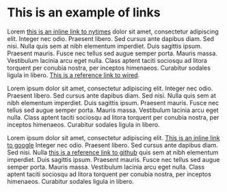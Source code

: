 # This is an example of links 


Lorem [this is an inline link to nytimes](http://nytimes.com) dolor sit amet, consectetur
adipiscing elit. Integer nec odio. Praesent libero. Sed cursus ante dapibus
diam. Sed nisi. Nulla quis sem at nibh elementum imperdiet. Duis sagittis ipsum.
Praesent mauris. Fusce nec tellus sed augue semper porta. Mauris massa.
Vestibulum lacinia arcu eget nulla. Class aptent taciti sociosqu ad litora
torquent per conubia nostra, per inceptos himenaeos. Curabitur sodales ligula in
libero. [This is a reference link to wired].

Lorem ipsum dolor sit amet, consectetur adipiscing elit. Integer nec odio. Praesent libero. Sed cursus ante dapibus diam. Sed nisi. Nulla quis sem at nibh elementum imperdiet. Duis sagittis ipsum. Praesent mauris. Fusce nec tellus sed augue semper porta. Mauris massa. Vestibulum lacinia arcu eget nulla. Class aptent taciti sociosqu ad litora torquent per conubia nostra, per inceptos himenaeos. Curabitur sodales ligula in libero. 

Lorem ipsum dolor sit amet, consectetur adipiscing elit. 
[This is an inline link to google](http://www.google.com) Integer nec odio. Praesent libero. Sed cursus
ante dapibus diam. Sed nisi. Nulla [this is a reference link to github] 
quis sem at nibh elementum imperdiet. Duis sagittis ipsum. Praesent mauris. Fusce nec tellus sed augue semper porta. Mauris massa. Vestibulum lacinia arcu eget nulla. Class aptent taciti sociosqu ad litora torquent per conubia nostra, per inceptos himenaeos. Curabitur sodales ligula in libero. 

[this is a reference link to github]: https://github.com
[This is a reference link to wired]: http://www.wired.com

